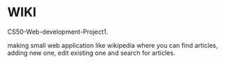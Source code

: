 # WIKI
CS50-Web-development-Project1.

making small web application like wikipedia where you can find articles, adding new one, edit existing one and search for articles.
